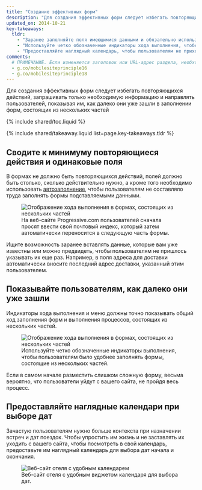 ```yaml
---
title: "Создание эффективных форм"
description: "Для создания эффективных форм следует избегать повторяющихся действий, запрашивать только необходимую информацию и направлять пользователей, показывая им, как далеко они уже зашли в заполнении форм, состоящих из нескольких частей"
updated_on: 2014-10-21
key-takeaways:
  tldr:
    - "Заранее заполняйте поля имеющимися данными и обязательно используйте автозаполнение."
    - "Используйте четко обозначенные индикаторы хода выполнения, чтобы пользователям было проще ориентироваться в формах, состоящих из нескольких частей."
    - "Предоставляйте наглядный календарь, чтобы пользователям не приходилось переходить с сайта в приложение 'Календарь' на своем смартфоне."
comments:
  # ПРИМЕЧАНИЕ. Если изменяется заголовок или URL-адрес раздела, необходимо обновить ссылки
  - g.co/mobilesiteprinciple16
  - g.co/mobilesiteprinciple18
---
```


<p class="intro">
  Для создания эффективных форм следует избегать повторяющихся действий, запрашивать только необходимую информацию и направлять пользователей, показывая им, как далеко они уже зашли в заполнении форм, состоящих из нескольких частей
</p>

{% include shared/toc.liquid %}

{% include shared/takeaway.liquid list=page.key-takeaways.tldr %}

## Сводите к минимуму повторяющиеся действия и одинаковые поля

В формах не должно быть повторяющихся действий, полей должно быть столько, сколько 
действительно нужно, а кроме того необходимо использовать 
[автозаполнение](/web/fundamentals/input/form/label-and-name-inputs.html#use-metadata-to-enable-auto-complete),
чтобы пользователям не составляло труда заполнять формы подставляемыми данными.

<figure>
  <img src="imgs/forms-multipart-good.png" srcset="imgs/forms-multipart-good.png 1x, imgs/forms-multipart-good-2x.png 2x" alt="Отображение хода выполнения в формах, состоящих из нескольких частей">
  <figcaption>
    На веб-сайте Progressive.com пользователей сначала просят ввести свой почтовый индекс, который затем автоматически переносится в следующую часть формы.
  </figcaption>
</figure>

Ищите возможность заранее вставлять данные, которые вам уже известны или можно 
предвидеть, чтобы пользователям не пришлось указывать их еще раз.  Например, 
в поля адреса для доставки автоматически вносите последний адрес доставки, указанный 
этим пользователем.

## Показывайте пользователям, как далеко они уже зашли

Индикаторы хода выполнения и меню должны точно показывать общий ход заполнения 
форм и выполнения процессов, состоящих из нескольких частей.

<figure>
  <img src="imgs/forms-multipart-good.png" srcset="imgs/forms-multipart-good.png 1x, imgs/forms-multipart-good-2x.png 2x" alt="Отображение хода выполнения в формах, состоящих из нескольких частей">
  <figcaption>
    Используйте четко обозначенные индикаторы выполнения, чтобы пользователям было удобнее заполнять формы, состоящие из нескольких частей.
  </figcaption>
</figure>

Если в самом начале разместить слишком сложную форму, 
весьма вероятно, что пользователи уйдут с вашего сайта, не пройдя весь процесс. 


## Предоставляйте наглядные календари при выборе дат

Зачастую пользователям нужно больше контекста при назначении встреч и дат поездок. 
Чтобы упростить им жизнь и не заставлять их уходить с вашего сайта, чтобы посмотреть в свой 
календарь, предоставьте им наглядный календарь для выбора 
дат начала и окончания. 

<figure>
  <img src="imgs/forms-calendar-good.png" srcset="imgs/forms-calendar-good.png 1x, imgs/forms-calendar-good-2x.png 2x" alt="Веб-сайт отеля с удобным календарем">
  <figcaption>
    Веб-сайт отеля с удобным виджетом календаря для выбора дат.
  </figcaption>
</figure>



